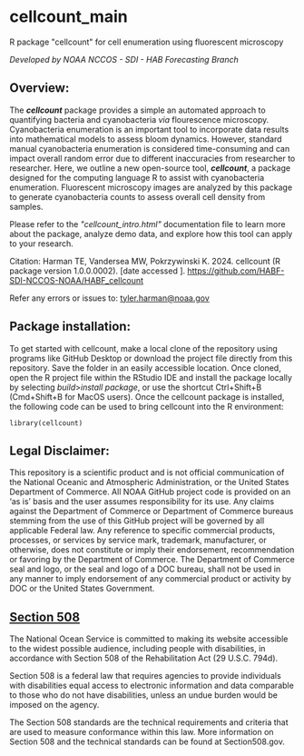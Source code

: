 # cellcount_main
R package "cellcount" for cell enumeration using fluorescent microscopy

*Developed by NOAA NCCOS - SDI - HAB Forecasting Branch*

## Overview:
The ***cellcount*** package provides a simple an automated approach to quantifying bacteria and cyanobacteria *via* flourescence microscopy. Cyanobacteria enumeration is an important tool to incorporate data results into mathematical models to assess bloom dynamics. However, standard manual cyanobacteria enumeration is considered time-consuming and can impact overall random error due to different inaccuracies from researcher to researcher. Here, we outline a new open-source tool, ***cellcount***, a package designed for the computing language R to assist with cyanobacteria enumeration. Fluorescent microscopy images are analyzed by this package to generate cyanobacteria counts to assess overall cell density from samples.

Please refer to the *"cellcount_intro.html"* documentation file to learn more about the package, analyze demo data, and explore how this tool can apply to your research.

Citation: Harman TE, Vandersea MW, Pokrzywinski K. 2024. cellcount (R package version 1.0.0.0002). [date accessed ]. https://github.com/HABF-SDI-NCCOS-NOAA/HABF_cellcount

Refer any errors or issues to: tyler.harman@noaa.gov

## Package installation:

To get started with cellcount, make a local clone of the repository using programs like GitHub Desktop or download the project file directly from this repository. Save the folder in an easily accessible location. Once cloned, open the R project file within the RStudio IDE and install the package locally by selecting *build*>*install package*, or use the shortcut Ctrl+Shift+B (Cmd+Shift+B for MacOS users). Once the cellcount package is installed, the following code can be used to bring cellcount into the R environment:

```{r}
library(cellcount)
```
## Legal Disclaimer:
This repository is a scientific product and is not official communication of the National Oceanic and
Atmospheric Administration, or the United States Department of Commerce. All NOAA GitHub project code is
provided on an ‘as is’ basis and the user assumes responsibility for its use. Any claims against the Department of
Commerce or Department of Commerce bureaus stemming from the use of this GitHub project will be governed
by all applicable Federal law. Any reference to specific commercial products, processes, or services by service
mark, trademark, manufacturer, or otherwise, does not constitute or imply their endorsement, recommendation or
favoring by the Department of Commerce. The Department of Commerce seal and logo, or the seal and logo of a
DOC bureau, shall not be used in any manner to imply endorsement of any commercial product or activity by
DOC or the United States Government.

## [Section 508](https://oceanservice.noaa.gov/accessibility-statement.html)

The National Ocean Service is committed to making its website accessible to the widest possible audience, including people with disabilities, in accordance with Section 508 of the Rehabilitation Act (29 U.S.C. 794d).

Section 508 is a federal law that requires agencies to provide individuals with disabilities equal access to electronic information and data comparable to those who do not have disabilities, unless an undue burden would be imposed on the agency.

The Section 508 standards are the technical requirements and criteria that are used to measure conformance within this law. More information on Section 508 and the technical standards can be found at Section508.gov.
